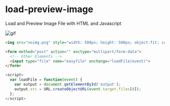 # load-preview-image
Load and Preview Image File with HTML and Javascript

![gif](https://user-images.githubusercontent.com/39842073/83952127-48711d00-a83f-11ea-9118-1a7deacc4a3e.gif)


``` html
<img src="noimg.png" style="width: 500px; height: 500px; object-fit: cover;" id="output">

<form method="post" action="" enctype="multipart/form-data">
  <!-- Other Elements -->
  <input type="file" name="easyfile" onchange="loadFile(event)"> 
</form>
```


``` javascript
<script>
  var loadFile = function(event) {
    var output = document.getElementById('output');
    output.src = URL.createObjectURL(event.target.files[0]);
  };
</script>
```




